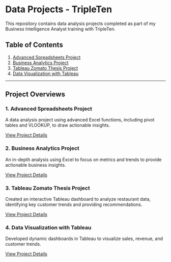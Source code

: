 # Data Projects - TripleTen

This repository contains data analysis projects completed as part of my Business Intelligence Analyst training with TripleTen.

## Table of Contents
1. [Advanced Spreadsheets Project](Advanced_Spreadsheets_Project/README.md)
2. [Business Analytics Project](Business_Analytics_Project/README.md)
3. [Tableau Zomato Thesis Project](Zomato_Data_Thesis/README.md)
4. [Data Visualization with Tableau](Data_Visualization_Tableau/README.md)

---

## Project Overviews

### 1. Advanced Spreadsheets Project
A data analysis project using advanced Excel functions, including pivot tables and VLOOKUP, to draw actionable insights.

[View Project Details](Advanced_Spreadsheets_Project/README.md)

### 2. Business Analytics Project
An in-depth analysis using Excel to focus on metrics and trends to provide actionable business insights.

[View Project Details](Business_Analytics_Project/README.md)

### 3. Tableau Zomato Thesis Project
Created an interactive Tableau dashboard to analyze restaurant data, identifying key customer trends and providing recommendations.

[View Project Details](Zomato_Data_Thesis/README.md)

### 4. Data Visualization with Tableau
Developed dynamic dashboards in Tableau to visualize sales, revenue, and customer trends.

[View Project Details](Data_Visualization_Tableau/README.md)

